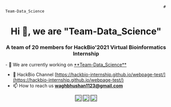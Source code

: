                                                                          # Team-Data_Science

<h1 align="center">Hi 👋, we are "Team-Data_Science"</h1>
<h3 align="center">A team of 20 members for HackBio'2021 Virtual Bioinformatics Internship</h3>
- 🔭 We are currently working on <a href="https://github.com/vinyjoshi/Team-Data_Science">**Team-Data_Science**</a>

- 👯 HackBio Channel [https://hackbio-internship.github.io/webpage-test/](https://hackbio-internship.github.io/webpage-test/)
- 📫 How to reach us **waghbhushan1123@gmail.com**





















<p align="center">
<p3><a href=""><img align="center" src="https://camo.githubusercontent.com/c58e07fb34a45fd051183258b5860608dd86ac98dd151d0522e0575966082b88/68747470733a2f2f63646e2e6a7364656c6976722e6e65742f6e706d2f73696d706c652d69636f6e7340332e302e312f69636f6e732f747769747465722e737667" alt="tbi_internship" height="20" width="20" data-canonical-src="https://cdn.jsdelivr.net/npm/simple-icons@3.0.1/icons/twitter.svg" style="max-width:100%;"></p3></a>
<p3><a href=""><img align="center" src="https://camo.githubusercontent.com/aecaf87326884e8b0466bb799265a13fee7586246ebda3e066cb7fad82a1fd23/68747470733a2f2f63646e2e6a7364656c6976722e6e65742f6e706d2f73696d706c652d69636f6e7340332e302e312f69636f6e732f696e7374616772616d2e737667" alt="ssiddhaantsharma" height="20" width="20" data-canonical-src="https://cdn.jsdelivr.net/npm/simple-icons@3.0.1/icons/instagram.svg" style="max-width:100%;"></a></p3>
<p3><a href =""><img align="center" src="https://camo.githubusercontent.com/4a20e861b6593d07cef8e8b740e64a866ba7a9916d7e00a9c50c05e93a8096b8/68747470733a2f2f63646e2e6a7364656c6976722e6e65742f6e706d2f73696d706c652d69636f6e7340332e302e312f69636f6e732f796f75747562652e737667" alt="ucrp4skeqrnbax0od3ybyt1w" height="20" width="20" data-canonical-src="https://cdn.jsdelivr.net/npm/simple-icons@3.0.1/icons/youtube.svg" style="max-width:100%;"></a></p3></p>
